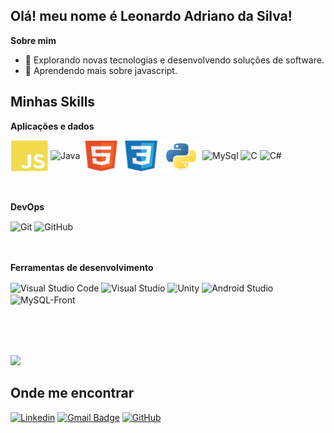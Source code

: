 ## Olá! meu nome é Leonardo Adriano da Silva!



**Sobre mim**

- 🤔 Explorando novas tecnologias e desenvolvendo soluções de software.
- 🌱 Aprendendo mais sobre javascript.

## Minhas Skills

**Aplicações e dados**

<div style="display: inline_block">
  <img align="center" alt="Javascript" height="50" width="60" src="https://raw.githubusercontent.com/devicons/devicon/master/icons/javascript/javascript-plain.svg">
  <img align="center" alt="Java" height="50" width="60" src="https://cdn.jsdelivr.net/gh/devicons/devicon@latest/icons/java/java-original.svg">
  <img align="center" alt="HTML" height="50" width="60" src="https://raw.githubusercontent.com/devicons/devicon/master/icons/html5/html5-original.svg">
  <img align="center" alt="CSS" height="50" width="60" src="https://raw.githubusercontent.com/devicons/devicon/master/icons/css3/css3-original.svg">
  <img align="center" alt="Python" height="50" width="60" src="https://raw.githubusercontent.com/devicons/devicon/master/icons/python/python-original.svg">
  <img align="center" alt="MySql" height="50" width="60" src="https://cdn.jsdelivr.net/gh/devicons/devicon@latest/icons/mysql/mysql-original-wordmark.svg">
  <img align="center" alt="C" height="50" width="60" src="https://cdn.jsdelivr.net/gh/devicons/devicon@latest/icons/c/c-original.svg">
  <img align="center" alt="C#" height="50" width="60" src="https://cdn.jsdelivr.net/gh/devicons/devicon@latest/icons/csharp/csharp-original.svg">
</div>
<br></br>

**DevOps**

<div style="display: inline_block">
  <img align="center" alt="Git" height="50" width="60" src="https://cdn.jsdelivr.net/gh/devicons/devicon@latest/icons/git/git-original.svg">
  <img align="center" alt="GitHub" height="50" width="60" src="https://cdn.jsdelivr.net/gh/devicons/devicon@latest/icons/github/github-original.svg">
</div>
<br></br>

**Ferramentas de desenvolvimento**

<div style="display: inline_block">
  <img align="center" alt="Visual Studio Code" height="50" width="60" src="https://cdn.jsdelivr.net/gh/devicons/devicon@latest/icons/visualstudio/visualstudio-original.svg">
  <img align="center" alt="Visual Studio" height="50" width="60" src="https://cdn.jsdelivr.net/gh/devicons/devicon@latest/icons/vscode/vscode-original.svg">
  <img align="center" alt="Unity" height="50" width="60" src="https://cdn.jsdelivr.net/gh/devicons/devicon@latest/icons/unity/unity-original.svg">
  <img align="center" alt="Android Studio" height="50" width="60" src="https://cdn.jsdelivr.net/gh/devicons/devicon@latest/icons/androidstudio/androidstudio-original.svg">
  <img align="center" alt="MySQL-Front" height="50" width="60" src="https://cdn.jsdelivr.net/gh/devicons/devicon@latest/icons/mysql/mysql-original-wordmark.svg">
</div>
<br></br>


##
<br>
<a href="https://github.com/DelValle0012" title="Perfil do Leonardo">
  <img height="180em" src="https://github-readme-stats.vercel.app/api?username=DelValle0012&theme=dracula&show_icons=true" />
</a>

## Onde me encontrar

[![Linkedin](https://img.shields.io/badge/-leonardo--adriano-blue?style=flat-square&logo=Linkedin&logoColor=white&link=https://linkedin.com/in/leonardo-adriano-54070733b)](https://linkedin.com/in/leonardo-adriano-54070733b)
[![Gmail Badge](https://img.shields.io/badge/-leonardoadsilva2006@gmail.com-006bed?style=flat-square&logo=Gmail&logoColor=white&link=mailto:leonardoadsilva2006@gmail.com)](mailto:leonardoadsilva2006@gmail.com)
[![GitHub](https://img.shields.io/github/followers/DelValle0012?label=follow&style=social)](https://github.com/DelValle0012)

